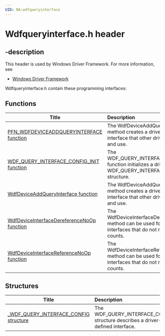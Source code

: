 ```yaml
---
UID: NA:wdfqueryinterface
---
```


# Wdfqueryinterface.h header

## -description

This header is used by Windows Driver Framework. For more information, see
- [Windows Driver Framework](../_wdf/index.md)

Wdfqueryinterface.h contain these programming interfaces:


## Functions

| Title   | Description   |
| ---- |:---- |
| [PFN_WDFDEVICEADDQUERYINTERFACE function](nc-wdfqueryinterface-pfn_wdfdeviceaddqueryinterface.md) | The WdfDeviceAddQueryInterface method creates a driver-defined interface that other drivers can query and use. |
| [WDF_QUERY_INTERFACE_CONFIG_INIT function](nf-wdfqueryinterface-wdf_query_interface_config_init.md) | The WDF_QUERY_INTERFACE_CONFIG_INIT function initializes a driver's WDF_QUERY_INTERFACE_CONFIG structure. |
| [WdfDeviceAddQueryInterface function](nf-wdfqueryinterface-wdfdeviceaddqueryinterface.md) | The WdfDeviceAddQueryInterface method creates a driver-defined interface that other drivers can query and use. |
| [WdfDeviceInterfaceDereferenceNoOp function](nf-wdfqueryinterface-wdfdeviceinterfacedereferencenoop.md) | The WdfDeviceInterfaceDereferenceNoOp method can be used for driver-defined interfaces that do not require reference counts. |
| [WdfDeviceInterfaceReferenceNoOp function](nf-wdfqueryinterface-wdfdeviceinterfacereferencenoop.md) | The WdfDeviceInterfaceReferenceNoOp method can be used for driver-defined interfaces that do not require reference counts. |

## Structures

| Title   | Description   |
| ---- |:---- |
| [_WDF_QUERY_INTERFACE_CONFIG structure](ns-wdfqueryinterface-_wdf_query_interface_config.md) | The WDF_QUERY_INTERFACE_CONFIG structure describes a driver-defined interface. |
